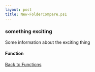```yaml
---
layout: post
title: New-FolderCompare.ps1
---
```


### something exciting

Some information about the exciting thing

#### Function

<script src="https://gist-it.appspot.com/github.com/BanterBoy/scripts-blog/blob/master/PowerShell/functions/fileManagement/New-FolderCompare.ps1" crossorigin="anonymous"></script>

<a href="/menu/_pages/functions.html">Back to Functions</a>
